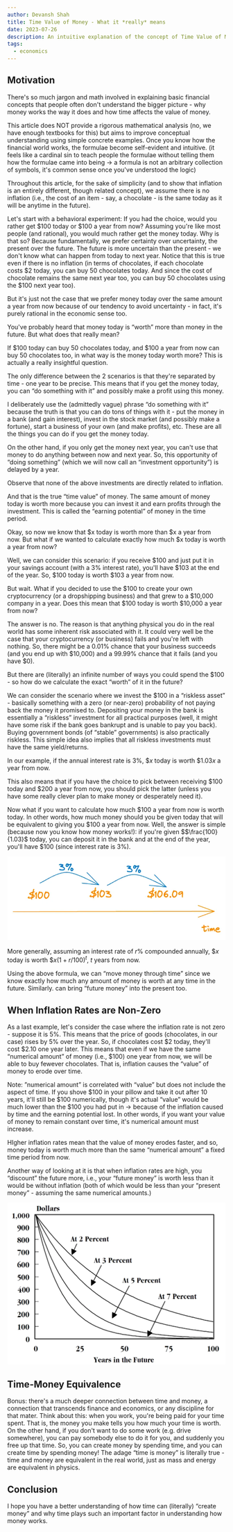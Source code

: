 ```yaml
---
author: Devansh Shah
title: Time Value of Money - What it *really* means
date: 2023-07-26
description: An intuitive explanation of the concept of Time Value of Money
tags:
  - economics
---
```


## Motivation

There's so much jargon and math involved in explaining basic financial concepts that people often don't understand the bigger picture - why money works the way it does and how time affects the value of money.

This article does NOT provide a rigorous mathematical analysis (no, we have enough textbooks for this) but aims to improve conceptual understanding using simple concrete examples. Once you know how the financial world works, the formulae become self-evident and intuitive. (it feels like a cardinal sin to teach people the formulae without telling them how the formulae came into being → a formula is not an arbitrary collection of symbols, it's common sense once you've understood the logic)

Throughout this article, for the sake of simplicity (and to show that inflation is an entirely different, though related concept), we assume there is no inflation (i.e., the cost of an item - say, a chocolate - is the same today as it will be anytime in the future).

Let's start with a behavioral experiment: If you had the choice, would you rather get \$100 today or \$100 a year from now? Assuming you're like most people (and rational), you would much rather get the money today. Why is that so? Because fundamentally, we prefer certainty over uncertainty, the present over the future. The future is more uncertain than the present - we don't know what can happen from today to next year. Notice that this is true even if there is no inflation (in terms of chocolates, if each chocolate costs \$2 today, you can buy 50 chocolates today. And since the cost of chocolate remains the same next year too, you can buy 50 chocolates using the $100 next year too).

But it's just not the case that we prefer money today over the same amount a year from now because of our tendency to avoid uncertainty - in fact, it's purely rational in the economic sense too.

You've probably heard that money today is “worth” more than money in the future. But what does that really mean?

If \$100 today can buy 50 chocolates today, and \$100 a year from now can buy 50 chocolates too, in what way is the money today worth more? This is actually a really insightful question.

The only difference between the 2 scenarios is that they're separated by time - one year to be precise. This means that if you get the money today, you can “do something with it” and possibly make a profit using this money.

I deliberately use the (admittedly vague) phrase “do something with it” because the truth is that you can do tons of things with it - put the money in a bank (and gain interest), invest in the stock market (and possibly make a fortune), start a business of your own (and make profits), etc. These are all the things you can do if you get the money today.

On the other hand, if you only get the money next year, you can't use that money to do anything between now and next year. So, this opportunity of “doing something” (which we will now call an “investment opportunity”) is delayed by a year.

Observe that none of the above investments are directly related to inflation.

And that is the true “time value” of money. The same amount of money today is worth more because you can invest it and earn profits through the investment. This is called the “earning potential” of money in the time period.

Okay, so now we know that \$x today is worth more than \$x a year from now. But what if we wanted to calculate exactly how much \$x today is worth a year from now?

Well, we can consider this scenario: if you receive \$100 and just put it in your savings account (with a 3% interest rate), you'll have \$103 at the end of the year. So, \$100 today is worth $103 a year from now.

But wait. What if you decided to use the \$100 to create your own cryptocurrency (or a dropshipping business) and that grew to a \$10,000 company in a year. Does this mean that \$100 today is worth $10,000 a year from now?

The answer is no. The reason is that anything physical you do in the real world has some inherent risk associated with it. It could very well be the case that your cryptocurrency (or business) fails and you're left with nothing. So, there might be a 0.01% chance that your business succeeds (and you end up with \$10,000) and a 99.99% chance that it fails (and you have $0).

But there are (literally) an infinite number of ways you could spend the \$100 - so how do we calculate the exact “worth” of it in the future?

We can consider the scenario where we invest the \$100 in a “riskless asset” - basically something with a zero (or near-zero) probability of not paying back the money it promised to. Depositing your money in the bank is essentially a “riskless” investment for all practical purposes (well, it might have some risk if the bank goes bankrupt and is unable to pay you back). Buying government bonds (of “stable” governments) is also practically riskless. This simple idea also implies that all riskless investments must have the same yield/returns.

In our example, if the annual interest rate is 3%, \$$x$ today is worth \$$1.03x$ a year from now.

This also means that if you have the choice to pick between receiving \$100 today and \$200 a year from now, you should pick the latter (unless you have some really clever plan to make money or desperately need it).

Now what if you want to calculate how much \$100 a year from now is worth today. In other words, how much money should you be given today that will be equivalent to giving you \$100 a year from now. Well, the answer is simple (because now you know how money works!): if you're given \$$\frac{100}{1.03}$ today, you can deposit it in the bank and at the end of the year, you'll have \$100 (since interest rate is 3%).

![time-value-of-money](../../assets/images/blog/time-value-decay.webp)

More generally, assuming an interest rate of $r$% compounded annually, \$$x$ today is worth \$$x(1+r/100)^t$, $t$ years from now.

Using the above formula, we can “move money through time” since we know exactly how much any amount of money is worth at any time in the future. Similarly. can bring “future money” into the present too.

## When Inflation Rates are Non-Zero

As a last example, let's consider the case where the inflation rate is not zero - suppose it is 5%. This means that the price of goods (chocolates, in our case) rises by 5% over the year. So, if chocolates cost \$2 today, they'll cost \$2.10 one year later. This means that even if we have the same “numerical amount” of money (i.e., $100) one year from now, we will be able to buy fewever chocolates. That is, inflation causes the “value” of money to erode over time.

Note: ”numerical amount” is correlated with “value” but does not include the aspect of time. If you shove \$100 in your pillow and take it out after 10 years, it'll still be \$100 numerically, though it's actual “value” would be much lower than the $100 you had put in → because of the inflation caused by time and the earning potential lost. In other words, if you want your value of money to remain constant over time, it's numerical amount must increase.

HIgher inflation rates mean that the value of money erodes faster, and so, money today is worth much more than the same “numerical amount” a fixed time period from now.

Another way of looking at it is that when inflation rates are high, you “discount” the future more, i.e., your “future money” is worth less than it would be without inflation (both of which would be less than your “present money” - assuming the same numerical amounts.)

![time-decay](../../assets/images/blog/money-decay.webp)

## Time-Money Equivalence

Bonus: there's a much deeper connection between time and money, a connection that transcends finance and economics, or any discipline for that mater. Think about this: when you work, you're being paid for your time spent. That is, the money you make tells you how much your time is worth. On the other hand, if you don't want to do some work (e.g. drive somewhere), you can pay somebody else to do it for you, and suddenly you free up that time. So, you can create money by spending time, and you can create time by spending money! The adage “time is money” is literally true - time and money are equivalent in the real world, just as mass and energy are equivalent in physics.

## Conclusion

I hope you have a better understanding of how time can (literally) “create money” and why time plays such an important factor in understanding how money works.
